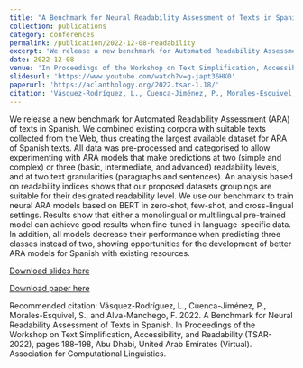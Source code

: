 ```yaml
---
title: "A Benchmark for Neural Readability Assessment of Texts in Spanish"
collection: publications
category: conferences
permalink: /publication/2022-12-08-readability
excerpt: 'We release a new benchmark for Automated Readability Assessment (ARA) of texts in Spanish. We combined existing corpora with suitable texts collected from the Web, thus creating the largest available dataset for ARA of Spanish texts. All data was pre-processed and categorised to allow experimenting with ARA models that make predictions at two (simple and complex) or three (basic, intermediate, and advanced) readability levels, and at two text granularities (paragraphs and sentences). An analysis based on readability indices shows that our proposed datasets groupings are suitable for their designated readability level. We use our benchmark to train neural ARA models based on BERT in zero-shot, few-shot, and cross-lingual settings. Results show that either a monolingual or multilingual pre-trained model can achieve good results when fine-tuned in language-specific data. In addition, all models decrease their performance when predicting three classes instead of two, showing opportunities for the development of better ARA models for Spanish with existing resources.'
date: 2022-12-08
venue: 'In Proceedings of the Workshop on Text Simplification, Accessibility, and Readability (TSAR-2022), Abu Dhabi, United Arab Emirates (Virtual).'
slidesurl: 'https://www.youtube.com/watch?v=g-japt36HK0'
paperurl: 'https://aclanthology.org/2022.tsar-1.18/'
citation: 'Vásquez-Rodríguez, L., Cuenca-Jiménez, P., Morales-Esquivel, S., and Alva-Manchego, F. 2022. A Benchmark for Neural Readability Assessment of Texts in Spanish. In Proceedings of the Workshop on Text Simplification, Accessibility, and Readability (TSAR-2022), pages 188–198, Abu Dhabi, United Arab Emirates (Virtual). Association for Computational Linguistics.'
---
```

We release a new benchmark for Automated Readability Assessment (ARA) of texts in Spanish. We combined existing corpora with suitable texts collected from the Web, thus creating the largest available dataset for ARA of Spanish texts. All data was pre-processed and categorised to allow experimenting with ARA models that make predictions at two (simple and complex) or three (basic, intermediate, and advanced) readability levels, and at two text granularities (paragraphs and sentences). An analysis based on readability indices shows that our proposed datasets groupings are suitable for their designated readability level. We use our benchmark to train neural ARA models based on BERT in zero-shot, few-shot, and cross-lingual settings. Results show that either a monolingual or multilingual pre-trained model can achieve good results when fine-tuned in language-specific data. In addition, all models decrease their performance when predicting three classes instead of two, showing opportunities for the development of better ARA models for Spanish with existing resources.

[Download slides here](https://www.youtube.com/watch?v=g-japt36HK0)

[Download paper here](https://aclanthology.org/2022.tsar-1.18/)

Recommended citation: Vásquez-Rodríguez, L., Cuenca-Jiménez, P., Morales-Esquivel, S., and Alva-Manchego, F. 2022. A Benchmark for Neural Readability Assessment of Texts in Spanish. In Proceedings of the Workshop on Text Simplification, Accessibility, and Readability (TSAR-2022), pages 188–198, Abu Dhabi, United Arab Emirates (Virtual). Association for Computational Linguistics.